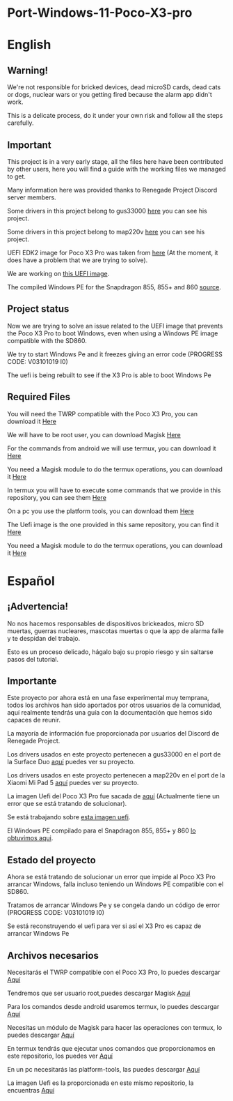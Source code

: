 # Port-Windows-11-Poco-X3-pro

# English

## Warning!
We're not responsible for bricked devices, dead microSD cards, dead cats or dogs, nuclear wars or you getting fired because the alarm app didn't work.

This is a delicate process, do it under your own risk and follow all the steps carefully.

## Important

This project is in a very early stage, all the files here have been contributed by other users, here you will find a guide with the working files we managed to get.

Many information here was provided thanks to Renegade Project Discord server members.

Some drivers in this project belong to gus33000 [here](https://github.com/WOA-Project/SurfaceDuo-Drivers) you can see his project.

Some drivers in this project belong to map220v [here](https://github.com/map220v/MiPad5-Drivers) you can see his project.

UEFI EDK2 image for Poco X3 Pro was taken from [here](https://forum.xda-developers.com/t/uefi-poco-x3-pro.4441163/) (At the moment, it does have a problem that we are trying to solve).

We are working on [this UEFI image](https://github.com/halal-beef/MU-sm8150pkg-auto-complie/tree/main/Platforms/SurfaceDuoPkg/Device/xiaomi-vayu).

The compiled Windows PE for the Snapdragon 855, 855+ and 860 [source](https://youtu.be/IKLjTv5ooZU).

## Project status

Now we are trying to solve an issue related to the UEFI image that prevents the Poco X3 Pro to boot Windows, even when using a Windows PE image compatible with the SD860.

We try to start Windows Pe and it freezes giving an error code (PROGRESS CODE: V03101019 I0)

The uefi is being rebuilt to see if the X3 Pro is able to boot Windows Pe

## Required Files

You will need the TWRP compatible with the Poco X3 Pro, you can download it [Here](https://twrp.me/xiaomi/xiaomipocox3pro.html)

We will have to be root user, you can download Magisk [Here](https://github.com/topjohnwu/Magisk)

For the commands from android we will use termux, you can download it [Here](https://play.google.com/store/apps/details?id=com.termux&hl=es_419&gl=US)

You need a Magisk module to do the termux operations, you can download it [Here](https://github.com/evdenis/disk)

In termux you will have to execute some commands that we provide in this repository, you can see them [Here](https://github.com/Icesito68/Port-Windows-11-Poco-X3-pro/tree/main/commands/termux)

On a pc you use the platform tools, you can download them [Here](https://developer.android.com/studio/releases/platform-tools)

The Uefi image is the one provided in this same repository, you can find it [Here](https://github.com/Icesito68/Port-Windows-11-Poco-X3-pro/tree/main/Uefi)

You need a Magisk module to do the termux operations, you can download it [Here](https://github.com/evdenis/disk)

# Español

## ¡Advertencia!
No nos hacemos responsables de dispositivos brickeados, micro SD muertas, guerras nucleares, mascotas muertas o que la app de alarma falle y te despidan del trabajo.

Esto es un proceso delicado, hágalo bajo su propio riesgo y sin saltarse pasos del tutorial.

## Importante

Este proyecto por ahora está en una fase experimental muy temprana, todos los archivos han sido aportados por otros usuarios de la comunidad, aquí realmente tendrás una guía con la documentación que hemos sido capaces de reunir.

La mayoría de información fue proporcionada por usuarios del Discord de Renegade Project.

Los drivers usados en este proyecto pertenecen a gus33000 en el port de la Surface Duo [aquí](https://github.com/WOA-Project/SurfaceDuo-Drivers) puedes ver su proyecto.

Los drivers usados en este proyecto pertenecen a map220v en el port de la Xiaomi Mi Pad 5 [aquí](https://github.com/map220v/MiPad5-Drivers) puedes ver su proyecto.

La imagen Uefi del Poco X3 Pro fue sacada de [aquí](https://forum.xda-developers.com/t/uefi-poco-x3-pro.4441163/) (Actualmente tiene un error que se está tratando de solucionar).

Se está trabajando sobre [esta imagen uefi](https://github.com/halal-beef/MU-sm8150pkg-auto-complie/tree/main/Platforms/SurfaceDuoPkg/Device/xiaomi-vayu).

El Windows PE compilado para el Snapdragon 855, 855+ y 860 [lo obtuvimos aqui](https://youtu.be/IKLjTv5ooZU).

## Estado del proyecto

Ahora se está tratando de solucionar un error que impide al Poco X3 Pro arrancar Windows, falla incluso teniendo un Windows PE compatible con el SD860.

Tratamos de arrancar Windows Pe y se congela dando un código de error (PROGRESS CODE: V03101019 I0)

Se está reconstruyendo el uefi para ver si así el X3 Pro es capaz de arrancar Windows Pe

## Archivos necesarios

Necesitarás el TWRP compatible con el Poco X3 Pro, lo puedes descargar [Aquí](https://twrp.me/xiaomi/xiaomipocox3pro.html)

Tendremos que ser usuario root,puedes descargar Magisk [Aquí](https://github.com/topjohnwu/Magisk)

Para los comandos desde android usaremos termux, lo puedes descargar [Aquí](https://play.google.com/store/apps/details?id=com.termux&hl=es_419&gl=US)

Necesitas un módulo de Magisk para hacer las operaciones con termux, lo puedes descargar [Aquí](https://github.com/evdenis/disk)

En termux tendrás que ejecutar unos comandos que proporcionamos en este repositorio, los puedes ver [Aquí](https://github.com/Icesito68/Port-Windows-11-Poco-X3-pro/tree/main/commands/termux)

En un pc necesitarás las platform-tools, las puedes descargar [Aquí](https://developer.android.com/studio/releases/platform-tools)

La imagen Uefi es la proporcionada en este mismo repositorio, la encuentras [Aquí](https://github.com/Icesito68/Port-Windows-11-Poco-X3-pro/tree/main/Uefi)
